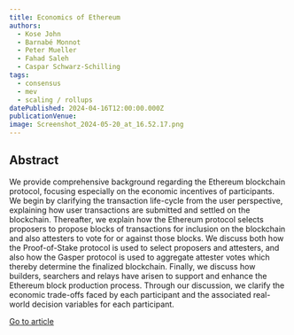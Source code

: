 ```yaml
---
title: Economics of Ethereum
authors:
  - Kose John
  - Barnabé Monnot
  - Peter Mueller
  - Fahad Saleh
  - Caspar Schwarz-Schilling
tags:
  - consensus
  - mev
  - scaling / rollups
datePublished: 2024-04-16T12:00:00.000Z
publicationVenue:
image: Screenshot_2024-05-20_at_16.52.17.png
---
```


## Abstract

We provide comprehensive background regarding the Ethereum blockchain protocol, focusing especially on the economic incentives of participants. We begin by clarifying the transaction life-cycle from the user perspective, explaining how user transactions are submitted and settled on the blockchain. Thereafter, we explain how the Ethereum protocol selects proposers to propose blocks of transactions for inclusion on the blockchain and also attesters to vote for or against those blocks. We discuss both how the Proof-of-Stake protocol is used to select proposers and attesters, and also how the Gasper protocol is used to aggregate attester votes which thereby determine the finalized blockchain. Finally, we discuss how builders, searchers and relays have arisen to support and enhance the Ethereum block production process. Through our discussion, we clarify the economic trade-offs faced by each participant and the associated real-world decision variables for each participant.

[Go to article](https://papers.ssrn.com/sol3/papers.cfm?abstract_id=4783695)
